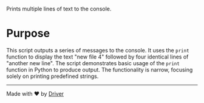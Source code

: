 <!--------------------------------------------------------------------------------->
<!-- IMPORTANT: This file is auto-generated by Driver (https://driver.ai). -------->
<!-- Manual edits may be overwritten on future commits. --------------------------->
<!--------------------------------------------------------------------------------->

Prints multiple lines of text to the console.

# Purpose
This script outputs a series of messages to the console. It uses the `print` function to display the text "new file 4" followed by four identical lines of "another new line". The script demonstrates basic usage of the `print` function in Python to produce output. The functionality is narrow, focusing solely on printing predefined strings.

---
Made with ❤️ by [Driver](https://www.driver.ai/)